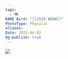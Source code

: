 ```yaml
---
tags:
  - 📷
RARE Bird: "[[2529 BDOW]]"
PhotoType: Physical
aliases: 
Date: 2025-04-02
dg-publish: true
---
```

**![](https://lh7-rt.googleusercontent.com/docsz/AD_4nXcVe5pJuF4r1TZ_-G15YmVvoH171B5fL8MWCcAlH21g60K7hnNwJ21L9CfTMs-4f5V9Cl8Yq-1igZ7UEzid8yPnswXpIdGbH4s-uo-2rAOcNmvU3pHmiIkdnrHLSYt0CdHpyfhJ4A?key=7f49nHeV_Ao9MQGEFe_Wp055)**